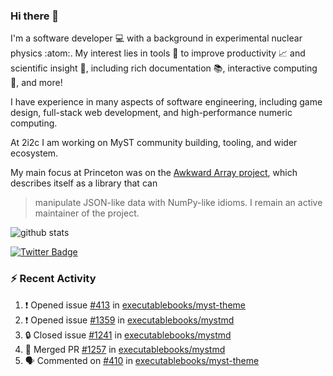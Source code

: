 ### Hi there 👋 

I'm a software developer 💻 with a background in experimental nuclear physics :atom:. My interest lies in tools :wrench: to improve productivity :chart_with_upwards_trend: and scientific insight :telescope:, including rich documentation 📚, interactive computing 🧮, and more! 

I have experience in many aspects of software engineering, including game design, full-stack web development, and high-performance numeric computing. 

At 2i2c I am working on MyST community building, tooling, and wider ecosystem. 

My main focus at Princeton was on the [Awkward Array project](awkward-array.org/), which describes itself as a library that can 
> manipulate JSON-like data with NumPy-like idioms. I remain an active maintainer of the project. 

![github stats](https://github-readme-stats.vercel.app/api?username=agoose77&show_icons=true&hide_rank=true&hide_title=true&bg_color=30,e76445,904e95&text_color=efe3ec&icon_color=efe3ec)
<!--
**agoose77/agoose77** is a ✨ _special_ ✨ repository because its `README.md` (this file) appears on your GitHub profile.

Here are some ideas to get you started:

- 🔭 I’m currently working on ...
- 🌱 I’m currently learning ...
- 👯 I’m looking to collaborate on ...
- 🤔 I’m looking for help with ...
- 💬 Ask me about ...
- 📫 How to reach me: ...
- 😄 Pronouns: ...
- ⚡ Fun fact: ...
-->

[![Twitter Badge](https://img.shields.io/twitter/follow/agoose77?style=flat-square&logo=Twitter&logoColor=white&color=cornflowerblue)](https://twitter.com/agoose77)

### :zap: Recent Activity

<!--START_SECTION:activity-->
1. ❗ Opened issue [#413](https://github.com/executablebooks/myst-theme/issues/413) in [executablebooks/myst-theme](https://github.com/executablebooks/myst-theme)
2. ❗ Opened issue [#1359](https://github.com/executablebooks/mystmd/issues/1359) in [executablebooks/mystmd](https://github.com/executablebooks/mystmd)
3. 🔒 Closed issue [#1241](https://github.com/executablebooks/mystmd/issues/1241) in [executablebooks/mystmd](https://github.com/executablebooks/mystmd)
4. 🎉 Merged PR [#1257](https://github.com/executablebooks/mystmd/pull/1257) in [executablebooks/mystmd](https://github.com/executablebooks/mystmd)
5. 🗣 Commented on [#410](https://github.com/executablebooks/myst-theme/pull/410#issuecomment-2186561771) in [executablebooks/myst-theme](https://github.com/executablebooks/myst-theme)
<!--END_SECTION:activity-->
